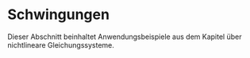 # Schwingungen

Dieser Abschnitt beinhaltet Anwendungsbeispiele aus dem Kapitel über nichtlineare Gleichungssysteme.
